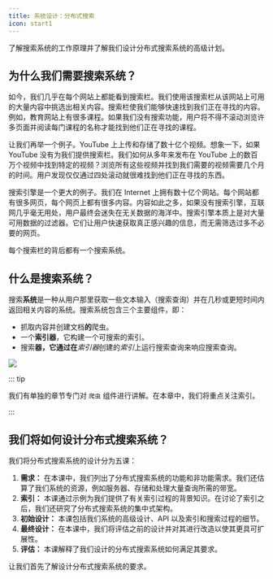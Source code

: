 ```yaml
---
title: 系统设计：分布式搜索
icon: start1
---
```


了解搜索系统的工作原理并了解我们设计分布式搜索系统的高级计划。

## 为什么我们需要搜索系统？

如今，我们几乎在每个网站上都能看到搜索栏。我们使用该搜索栏从该网站上可用的大量内容中挑选出相关内容。搜索栏使我们能够快速找到我们正在寻找的内容。例如，教育网站上有很多课程。如果我们没有搜索功能，用户将不得不滚动浏览许多页面并阅读每门课程的名称才能找到他们正在寻找的课程。

让我们再举一个例子。YouTube 上上传和存储了数十亿个视频。想象一下，如果 YouTube 没有为我们提供搜索栏。我们如何从多年来发布在 YouTube 上的数百万个视频中找到特定的视频？浏览所有这些视频并找到我们需要的视频需要几个月的时间。用户发现仅仅通过四处滚动就很难找到他们正在寻找的东西。

搜索引擎是一个更大的例子。我们在 Internet 上拥有数十亿个网站。每个网站都有很多网页，每个网页上都有很多内容。内容如此之多，如果没有搜索引擎，互联网几乎毫无用处，用户最终会迷失在无关数据的海洋中。搜索引擎本质上是对大量可用数据的过滤器。它们让用户快速获取真正感兴趣的信息，而无需筛选过多不必要的网页。

每个搜索栏的背后都有一个搜索系统。

## 什么是搜索系统？

搜索**系统**是一种从用户那里获取一些文本输入（搜索查询）并在几秒或更短时间内返回相关内容的系统。搜索系统包含三个主要组件，即：

- 抓取内容并创建文档**的**爬虫。
- 一个**索引器**，它构建一个可搜索的索引。
- 搜索**器，它通过在***索引器*创建的*索引*上运行搜索查询来响应搜索查询。

![](/img/21-Distributed%20Search/1676549049529.png)

::: tip

我们有单独的章节专门对 `爬虫` 组件进行讲解。在本章中，我们将重点关注索引。

:::

## 我们将如何设计分布式搜索系统？

我们将分布式搜索系统的设计分为五课：

1. **需求：** 在本课中，我们列出了分布式搜索系统的功能和非功能需求。我们还估算了我们系统的资源，例如服务器、存储和处理大量查询所需的带宽。
2. **索引：** 本课通过示例为我们提供了有关索引过程的背景知识。在讨论了索引之后，我们还研究了分布式搜索系统的集中式架构。
3. **初始设计：** 本课包括我们系统的高级设计、API 以及索引和搜索过程的细节。
4. **最终设计：** 在本课中，我们将评估之前的设计并对其进行改造以使其更具可扩展性。
5. **评估：** 本课解释了我们设计的分布式搜索系统如何满足其要求。

让我们首先了解设计分布式搜索系统的要求。